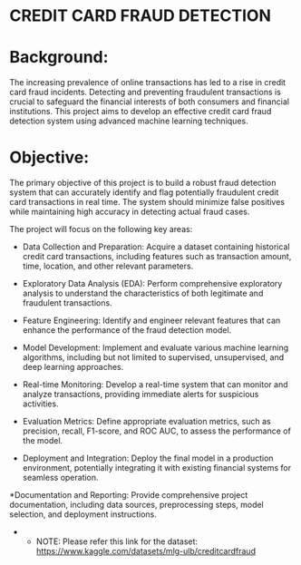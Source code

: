 # CREDIT CARD FRAUD DETECTION

# Background:
The increasing prevalence of online transactions has led to a rise in credit card fraud incidents. Detecting and preventing fraudulent transactions is crucial to safeguard the financial interests of both consumers and financial institutions. This project aims to develop an effective credit card fraud detection system using advanced machine learning techniques.

# Objective:
The primary objective of this project is to build a robust fraud detection system that can accurately identify and flag potentially fraudulent credit card transactions in real time. The system should minimize false positives while maintaining high accuracy in detecting actual fraud cases.

The project will focus on the following key areas:

* Data Collection and Preparation: Acquire a dataset containing historical credit card transactions, including features such as transaction amount, time, location, and other relevant parameters.

* Exploratory Data Analysis (EDA): Perform comprehensive exploratory analysis to understand the characteristics of both legitimate and fraudulent transactions.

* Feature Engineering: Identify and engineer relevant features that can enhance the performance of the fraud detection model.

* Model Development: Implement and evaluate various machine learning algorithms, including but not limited to supervised, unsupervised, and deep learning approaches.

* Real-time Monitoring: Develop a real-time system that can monitor and analyze transactions, providing immediate alerts for suspicious activities.

* Evaluation Metrics: Define appropriate evaluation metrics, such as precision, recall, F1-score, and ROC AUC, to assess the performance of the model.

* Deployment and Integration: Deploy the final model in a production environment, potentially integrating it with existing financial systems for seamless operation.

*Documentation and Reporting: Provide comprehensive project documentation, including data sources, preprocessing steps, model selection, and deployment instructions.

* * NOTE: Please refer this link for the dataset: https://www.kaggle.com/datasets/mlg-ulb/creditcardfraud
